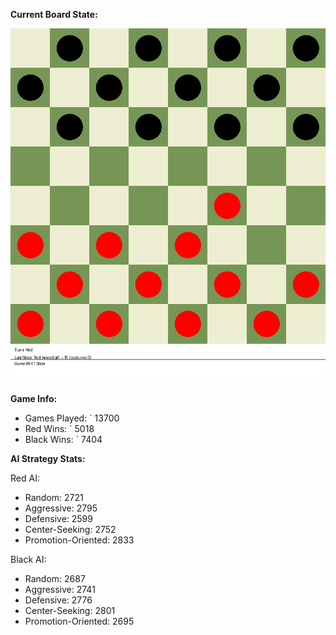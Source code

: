 
**Current Board State:**  
<!-- START_GIF -->
![Checkers Game](./checkers_game.gif)
<!-- END_GIF -->

**Game Info:**  
- Games Played: `<!-- GAMES_PLAYED --> 13700
- Red Wins: `<!-- RED_WINS --> 5018
- Black Wins: `<!-- BLACK_WINS --> 7404

<!-- AI_STATS -->
**AI Strategy Stats:**

Red AI:
- Random: 2721
- Aggressive: 2795
- Defensive: 2599
- Center-Seeking: 2752
- Promotion-Oriented: 2833

Black AI:
- Random: 2687
- Aggressive: 2741
- Defensive: 2776
- Center-Seeking: 2801
- Promotion-Oriented: 2695
